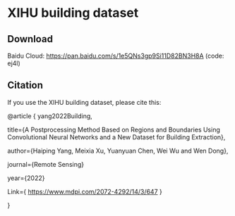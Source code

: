 # XIHU building dataset
## Download
   Baidu Cloud: https://pan.baidu.com/s/1e5QNs3gp9Si11D82BN3H8A (code: ej4l)
## Citation
If you use the XIHU building dataset, please cite this:

 
 @article { yang2022Building,
  
  title={A Postprocessing Method Based on Regions and Boundaries Using Convolutional Neural Networks and a New Dataset for Building Extraction},
  
  author={Haiping Yang, Meixia Xu, Yuanyuan Chen, Wei Wu and Wen Dong},
  
  journal={Remote Sensing}
  
  year={2022}
  
  Link={ https://www.mdpi.com/2072-4292/14/3/647 }

}
